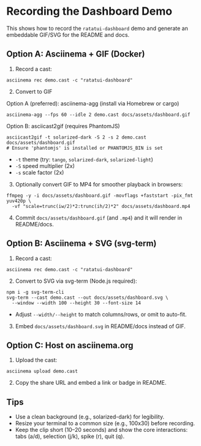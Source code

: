 # Recording the Dashboard Demo

This shows how to record the `ratatui-dashboard` demo and generate an embeddable GIF/SVG for the README and docs.

## Option A: Asciinema + GIF (Docker)

1) Record a cast:

```
asciinema rec demo.cast -c "ratatui-dashboard"
```

2) Convert to GIF

Option A (preferred): asciinema-agg (install via Homebrew or cargo)

```
asciinema-agg --fps 60 --idle 2 demo.cast docs/assets/dashboard.gif
```

Option B: asciicast2gif (requires PhantomJS)

```
asciicast2gif -t solarized-dark -S 2 -s 2 demo.cast docs/assets/dashboard.gif
# Ensure 'phantomjs' is installed or PHANTOMJS_BIN is set
```

- `-t` theme (try: `tango`, `solarized-dark`, `solarized-light`)
- `-S` speed multiplier (2x)
- `-s` scale factor (2x)

3) Optionally convert GIF to MP4 for smoother playback in browsers:

```
ffmpeg -y -i docs/assets/dashboard.gif -movflags +faststart -pix_fmt yuv420p \
  -vf "scale=trunc(iw/2)*2:trunc(ih/2)*2" docs/assets/dashboard.mp4
```

4) Commit `docs/assets/dashboard.gif` (and `.mp4`) and it will render in README/docs.

## Option B: Asciinema + SVG (svg-term)

1) Record a cast:

```
asciinema rec demo.cast -c "ratatui-dashboard"
```

2) Convert to SVG via svg-term (Node.js required):

```
npm i -g svg-term-cli
svg-term --cast demo.cast --out docs/assets/dashboard.svg \
  --window --width 100 --height 30 --font-size 14
```

- Adjust `--width/--height` to match columns/rows, or omit to auto-fit.

3) Embed `docs/assets/dashboard.svg` in README/docs instead of GIF.

## Option C: Host on asciinema.org

1) Upload the cast:

```
asciinema upload demo.cast
```

2) Copy the share URL and embed a link or badge in README.

## Tips

- Use a clean background (e.g., solarized-dark) for legibility.
- Resize your terminal to a common size (e.g., 100x30) before recording.
- Keep the clip short (10–20 seconds) and show the core interactions: tabs (a/d), selection (j/k), spike (r), quit (q).
